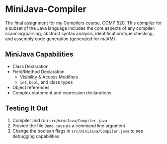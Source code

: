 # MiniJava-Compiler
The final assignment for my Compilers course, COMP 520. This compiler for a subset of the Java language includes the core aspects of any compiler: scanning/parsing, abstract syntax analysis, identification/type checking, and assembly code generation (generated for mJAM).

## MiniJava Capabilities
* Class Declaration
* Field/Method Declaration
  * Visibility & Access Modifiers
  * `int`, `bool`, and class types
* Object references
* Complex statement and expression declarations

## Testing It Out
1. Compiler and run `src/miniJava/Compiler.java`
2. Provide the file `Demo.java` as a command line argument
3. Change the boolean flags in `src/miniJava/Compiler.java` to see debugging capabilities
